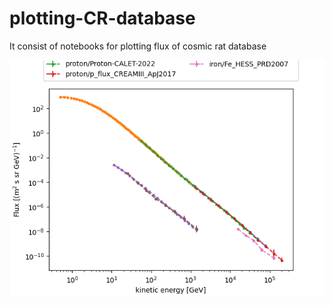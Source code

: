 # plotting-CR-database
It consist of notebooks for plotting flux of cosmic rat database

![Model](flux.png)
